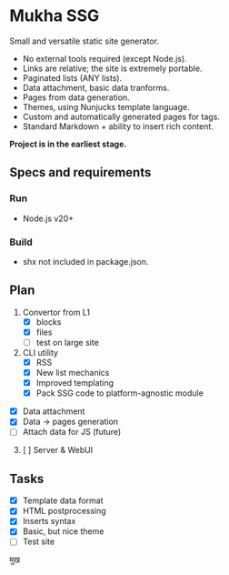 # Mukha SSG

Small and versatile static site generator.

- No external tools required (except Node.js).
- Links are relative; the site is extremely portable.
- Paginated lists (ANY lists).
- Data attachment, basic data tranforms.
- Pages from data generation.
- Themes, using Nunjucks template language.
- Custom and automatically generated pages for tags.
- Standard Markdown + ability to insert rich content.

**Project is in the earliest stage.**

## Specs and requirements

### Run

- Node.js v20+

### Build

- shx not included in package.json.

## Plan

1. Convertor from L1
   - [x] blocks
   - [x] files
   - [ ] test on large site
2. CLI utility
   - [x] RSS
   - [x] New list mechanics
   - [x] Improved templating
   - [x] Pack SSG code to platform-agnostic module

- [x] Data attachment
- [x] Data → pages generation
- [ ] Attach data for JS (future)

3. [ ] Server & WebUI

## Tasks

- [x] Template data format
- [x] HTML postprocessing
- [x] Inserts syntax
- [x] Basic, but nice theme
- [ ] Test site

मुख
